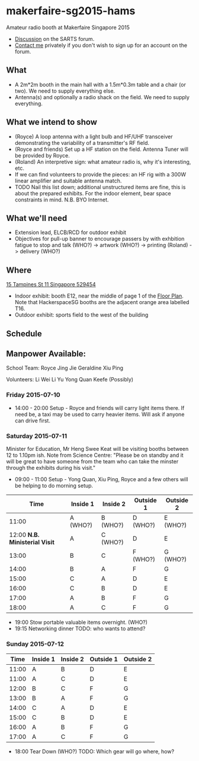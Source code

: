 # makerfaire-sg2015-hams
Amateur radio booth at Makerfaire Singapore 2015

- [Discussion](http://sarts.proboards.com/thread/273/call-volunteers-demos-maker-faire) on the SARTS forum.
- [Contact me](http://rolandturner.com/contact) privately if you don't wish to sign up for an account on the forum.

## What
- A 2m\*2m booth in the main hall with a 1.5m\*0.3m table and a chair (or two). We need to supply everything else.
- Antenna(s) and optionally a radio shack on the field. We need to supply everything.

## What we intend to show
- (Royce) A loop antenna with a light bulb and HF/UHF transceiver demonstrating the variability of a transmitter's RF field.
- (Royce and friends) Set up a HF station on the field. Antenna Tuner will be provided by Royce.
- (Roland) An interpretive sign: what amateur radio is, why it's interesting, etc.
- If we can find volunteers to provide the pieces: an HF rig with a 300W linear amplifier and suitable antenna match.
- TODO Nail this list down; additional unstructured items are fine, this is about the prepared exhibits. For the indoor element, bear space constraints in mind. N.B. BYO Internet.

## What we'll need
- Extension lead, ELCB/RCD for outdoor exhibit
- Objectives for pull-up banner to encourage passers by with exhbition fatigue to stop and talk (WHO?) -> artwork (WHO?) -> printing (Roland) -> delivery (WHO?)

## Where
[15 Tampines St 11 Singapore 529454](https://www.google.com/maps?q=15+Tampines+St+11+Singapore+529454)

- Indoor exhibit: booth E12, near the middle of page 1 of the [Floor Plan](https://drive.google.com/file/d/0B7SYj-AL9ElPUDJuNE52d1BBV1E/view). Note that HackerspaceSG booths are the adjacent orange area labelled T16.
- Outdoor exhibit: sports field to the west of the building

## Schedule

## Manpower Available:

School Team:
Royce
Jing Jie
Geraldine
Xiu Ping

Volunteers:
Li Wei
Li Yu
Yong Quan
Keefe (Possibly)

### Friday 2015-07-10

- 14:00 - 20:00 Setup - Royce and friends will carry light items there. If need be, a taxi may be used to carry heavier items. Will ask if anyone can drive first.

### Saturday 2015-07-11

Minister for Education, Mr Heng Swee Keat will be visiting booths between 12 to 1.10pm ish. Note from Science Centre: "Please be on standby and it will be great to have someone from the team who can take the minster through the exhibits during his visit."

- 09:00 - 11:00 Setup - Yong Quan, Xiu Ping, Royce and a few others will be helping to do morning setup.

Time  | Inside 1 | Inside 2 | Outside 1 | Outside 2
------|----------|----------|-----------|----------
11:00|A (WHO?)|B (WHO?)|D (WHO?)|E (WHO?)
12:00 **N.B. Ministerial Visit**|A|C (WHO?)|D|E
13:00|B|C|F (WHO?)|G (WHO?)
14:00|B|A|F|G
15:00|C|A|D|E
16:00|C|B|D|E
17:00|A|B|F|G
18:00|A|C|F|G

- 19:00 Stow portable valuable items overnight. (WHO?)
- 19:15 Networking dinner TODO: who wants to attend?

### Sunday 2015-07-12

Time  | Inside 1 | Inside 2 | Outside 1 | Outside 2
------|----------|----------|-----------|----------
11:00|A|B|D|E
11:00|A|C|D|E
12:00|B|C|F|G
13:00|B|A|F|G
14:00|C|A|D|E
15:00|C|B|D|E
16:00|A|B|F|G
17:00|A|C|F|G

- 18:00 Tear Down (WHO?) TODO: Which gear will go where, how?

